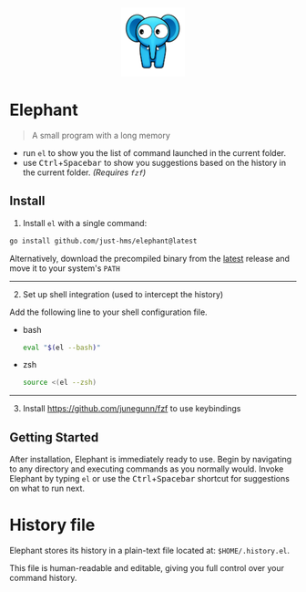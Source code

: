 <p align="center">
    <img style="width:8em;" src="./assets/logo.png" alt="elephant-logo">
</p>

# Elephant

> A small program with a long memory

- run `el` to show you the list of command launched in the current folder.
- use <kbd>Ctrl</kbd>+<kbd>Spacebar</kbd> to show you suggestions based on the history in the current folder. _(Requires `fzf`)_

## Install

1. Install `el` with a single command:

```sh
go install github.com/just-hms/elephant@latest
```

Alternatively, download the precompiled binary from the [latest](https://github.com/just-hms/elephant/releases/latest) release and move it to your system's `PATH`

---

2. Set up shell integration (used to intercept the history)

Add the following line to your shell configuration file.

- bash

  ```sh
  eval "$(el --bash)"
  ```

- zsh

  ```sh
  source <(el --zsh)
  ```

---

3. <OPTIONAL> Install https://github.com/junegunn/fzf to use keybindings

## Getting Started

After installation, Elephant is immediately ready to use. Begin by navigating to any directory and executing commands as you normally would. Invoke Elephant by typing `el` or use the <kbd>Ctrl</kbd>+<kbd>Spacebar</kbd> shortcut for suggestions on what to run next.

# History file

Elephant stores its history in a plain-text file located at: `$HOME/.history.el`.

This file is human-readable and editable, giving you full control over your command history.
